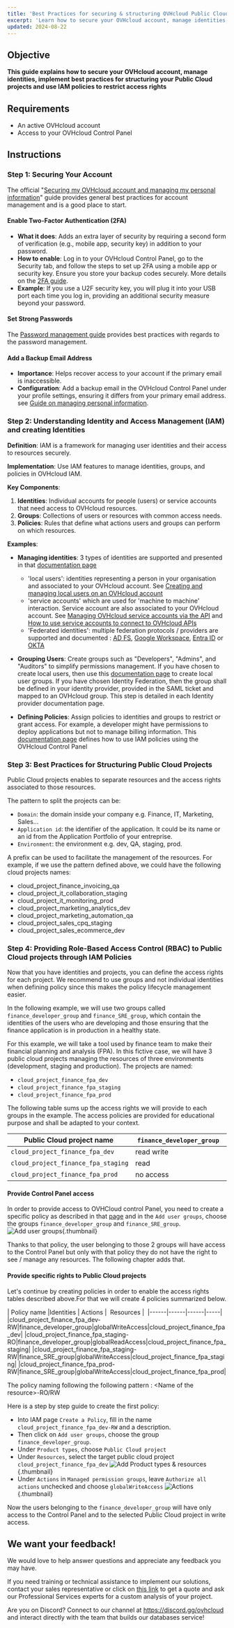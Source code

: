 ```yaml
---
title: 'Best Practices for securing & structuring OVHcloud Public Cloud Projects'
excerpt: 'Learn how to secure your OVHcloud account, manage identities, implement best practices for structuring your Public Cloud projects and use IAM policies to restrict access rights'
updated: 2024-08-22
---
```


## Objective

**This guide explains how to secure your OVHcloud account, manage identities, implement best practices for structuring your Public Cloud projects and use IAM policies to restrict access rights**

## Requirements

- An active OVHcloud account
- Access to your OVHcloud Control Panel

## Instructions

### Step 1: Securing Your Account

The official "[Securing my OVHcloud account and managing my personal information](/pages/account_and_service_management/account_information/all_about_username)" guide provides general best practices for account management and is a good place to start.

#### Enable Two-Factor Authentication (2FA)

- **What it does**: Adds an extra layer of security by requiring a second form of verification (e.g., mobile app, security key) in addition to your password.
- **How to enable**: Log in to your OVHcloud Control Panel, go to the Security tab, and follow the steps to set up 2FA using a mobile app or security key. Ensure you store your backup codes securely. More details on the [2FA guide](/pages/account_and_service_management/account_information/secure-ovhcloud-account-with-2fa).
- **Example**: If you use a U2F security key, you will plug it into your USB port each time you log in, providing an additional security measure beyond your password.

#### Set Strong Passwords
The [Password management guide](/pages/account_and_service_management/account_information/manage-ovh-password) provides best practices with regards to the password management.

#### Add a Backup Email Address

- **Importance**: Helps recover access to your account if the primary email is inaccessible.
- **Configuration**: Add a backup email in the OVHcloud Control Panel under your profile settings, ensuring it differs from your primary email address. see [Guide on managing personal information](pages/account_and_service_management/account_information/all_about_username).

### Step 2: Understanding Identity and Access Management (IAM) and creating Identities

**Definition**: IAM is a framework for managing user identities and their access to resources securely.

**Implementation**: Use IAM features to manage identities, groups, and policies in OVHcloud IAM.

**Key Components**:
1. **Identities**: Individual accounts for people (users) or service accounts that need access to OVHcloud resources.
2. **Groups**: Collections of users or resources with common access needs.
3. **Policies**: Rules that define what actions users and groups can perform on which resources.

**Examples**:

- **Managing identities**: 3 types of identities are supported and presented in that [documentation page](/pages/manage_and_operate/iam/identities-management)
    * 'local users': identities representing a person in your organisation and associated to your OVHcloud account.  See [Creating and managing local users on an OVHcloud account](/pages/account_and_service_management/account_information/ovhcloud-users-management)
    * 'service accounts' which are used for 'machine to machine' interaction. Service account are also associated to your OVHcloud account. See  [Managing OVHcloud service accounts via the API](/pages/manage_and_operate/api/manage-service-account/) and [How to use service accounts to connect to OVHcloud APIs](/pages/account_and_service_management/account_information/authenticate-api-with-service-account/)
    * 'Federated identities': multiple federation protocols / providers are supported and documented : [AD FS](/pages/account_and_service_management/account_information/ovhcloud-account-connect-saml-adfs), [Google Workspace](/pages/account_and_service_management/account_information/ovhcloud-account-connect-saml-google-workspace), [Entra ID](/pages/account_and_service_management/account_information/ovhcloud-account-connect-saml-azure-ad) or [OKTA](/pages/account_and_service_management/account_information/ovhcloud-account-connect-saml-okta)
    
- **Grouping Users**: Create groups such as "Developers", "Admins", and "Auditors" to simplify permissions management. If you have chosen to create local users, then use this [documentation page](/pages/account_and_service_management/account_information/ovhcloud-users-management) to create local user groups. If you have chosen Identity Federation, then the group shall be defined in your identity provider, provided in the SAML ticket and mapped to an OVHcloud group. This step is detailed in each Identity provider documentation page.

- **Defining Policies**: Assign policies to identities and groups to restrict or grant access. For example, a developer might have permissions to deploy applications but not to manage billing information. This [documentation page](/pages/account_and_service_management/account_information/iam-policy-ui) defines how to use IAM policies using the OVHcloud Control Panel


### Step 3: Best Practices for Structuring Public Cloud Projects

Public Cloud projects enables to separate resources and the access rights associated to those resources.

The pattern to split the projects can be:
* `Domain`: the domain inside your company e.g. Finance, IT, Marketing, Sales...
* `Application id`: the identifier of the application. It could be its name or an id from the Application Portfolio of your entreprise.
* `Environment`: the environment e.g. dev, QA, staging, prod.

A prefix can be used to facilitate the management of the resources.
For example, if we use the pattern defined above, we could have the following cloud projects names: 
* cloud_project_finance_invoicing_qa
* cloud_project_it_collaboration_staging
* cloud_project_it_monitoring_prod
* cloud_project_marketing_analytics_dev
* cloud_project_marketing_automation_qa
* cloud_project_sales_cpq_staging
* cloud_project_sales_ecommerce_dev


### Step 4: Providing Role-Based Access Control (RBAC) to Public Cloud projects through IAM Policies 

Now that you have identities and projects, you can define the access rights for each project. We recommend to use groups and not individual identities when defining policy since this makes the policy lifecycle management easier. 

In the following example, we will use two groups called `finance_developer_group` and `finance_SRE_group`, which contain the identities of the users who are developing and those ensuring that the finance application is in production in a healthy state.

For this example, we will take a tool used by finance team to make their financial planning and analysis (FPA). In this fictive case, we will have 3 public cloud projects managing the resources of three environments (development, staging and production). The projects are named:
* `cloud_project_finance_fpa_dev` 
* `cloud_project_finance_fpa_staging`
* `cloud_project_finance_fpa_prod`

The following table sums up the access rights we will provide to each groups in the example. The access policies are provided for educational purpose and shall be adapted to your context.


| Public Cloud project name | `finance_developer_group` | `finance_SRE_group`
|------|------|------|
|`cloud_project_finance_fpa_dev`|read write | no access |
|`cloud_project_finance_fpa_staging`| read | read write|
|`cloud_project_finance_fpa_prod`| no access | read write |



#### Provide Control Panel access
In order to provide access to OVHCloud control Panel, you need to create a specific policy as described in that [page](/pages/account_and_service_management/account_information/iam-control-panel-access/) and in the `Add user groups`, choose the groups `finance_developer_group` and `finance_SRE_group`.
![Add user groups](img/Add_user_groups.png){.thumbnail}

Thanks to that policy, the user belonging to those 2 groups will have access to the Control Panel but only with that policy they do not have the right to see / manage any resources. The following chapter adds that. 

#### Provide specific rights to Public Cloud projects
Let's continue by creating policies in order to enable the access rights tables described above.For that we will create 4 policies summarized below.


| Policy name |Identities | Actions |  Resources | 
|------|------|------|-----|
|cloud_project_finance_fpa_dev-RW|finance_developer_group|globalWriteAccess|cloud_project_finance_fpa_dev|
|cloud_project_finance_fpa_staging-RO|finance_developer_group|globalReadAccess|cloud_project_finance_fpa_staging|
|cloud_project_finance_fpa_staging-RW|finance_SRE_group|globalWriteAccess|cloud_project_finance_fpa_staging|
|cloud_project_finance_fpa_prod-RW|finance_SRE_group|globalWriteAccess|cloud_project_finance_fpa_prod|

The policy naming following the following pattern : \<Name of the resource\>-RO/RW


Here is a step by step guide to create the first policy:
* Into IAM page `Create a Policy`, fill in the name `cloud_project_finance_fpa_dev-RW` and a description. 
* Then click on `Add user groups`, choose the group `finance_developer_group`.
* Under `Product types`, choose `Public Cloud project`
* Under `Resources`, select the target public cloud project `cloud_project_finance_fpa_dev`
![Add Product types & resources](images/Product_types_resources.png){.thumbnail}
* Under `Actions` in `Managed permission groups`, leave `Authorize all actions` unchecked and choose `globalWriteAccess`
![Actions](img/Actions.png){.thumbnail}

Now the users belonging to the `finance_developer_group` will have only access to the Control Panel and to the selected Public Cloud project in write access.

## We want your feedback!

We would love to help answer questions and appreciate any feedback you may have.

If you need training or technical assistance to implement our solutions, contact your sales representative or click on [this link](https://www.ovhcloud.com/en-gb/professional-services/) to get a quote and ask our Professional Services experts for a custom analysis of your project.

Are you on Discord? Connect to our channel at <https://discord.gg/ovhcloud> and interact directly with the team that builds our databases service!

